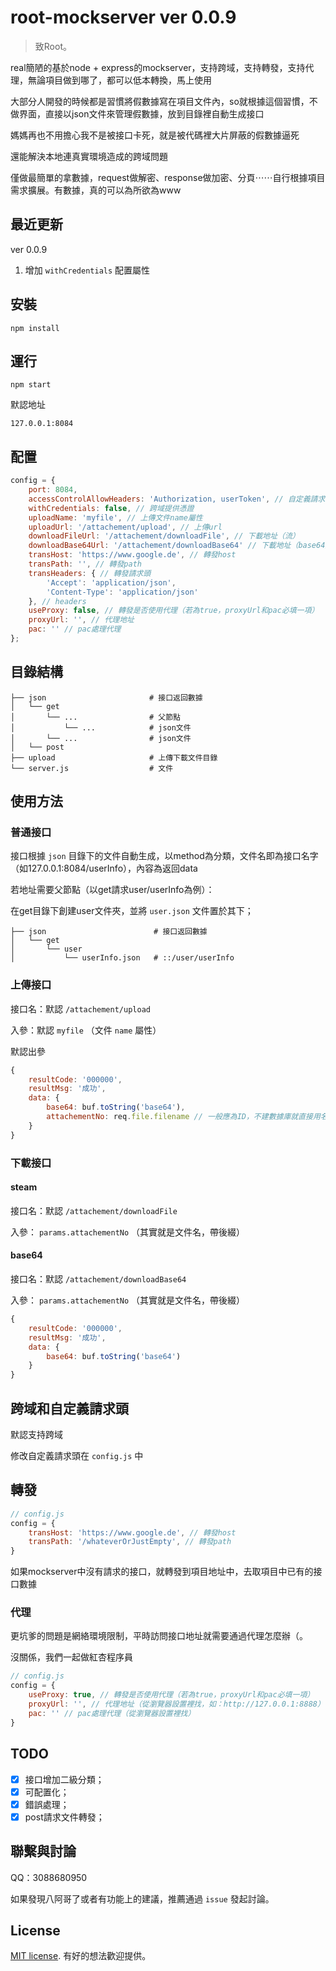 # root-mockserver ver 0.0.9

> 致Root。

real簡陋的基於node + express的mockserver，支持跨域，支持轉發，支持代理，無論項目做到哪了，都可以低本轉換，馬上使用

大部分人開發的時候都是習慣將假數據寫在項目文件內，so就根據這個習慣，不做界面，直接以json文件來管理假數據，放到目錄裡自動生成接口

媽媽再也不用擔心我不是被接口卡死，就是被代碼裡大片屏蔽的假數據逼死

還能解決本地連真實環境造成的跨域問題

僅做最簡單的拿數據，request做解密、response做加密、分頁⋯⋯自行根據項目需求擴展。有數據，真的可以為所欲為www

## 最近更新

ver 0.0.9

1. 增加 `withCredentials` 配置屬性

## 安裝

```
npm install
```

## 運行

```
npm start
```

默認地址

```
127.0.0.1:8084
```

## 配置

```js
config = {
    port: 8084,
    accessControlAllowHeaders: 'Authorization, userToken', // 自定義請求頭
    withCredentials: false, // 跨域提供憑證
    uploadName: 'myfile', // 上傳文件name屬性
    uploadUrl: '/attachement/upload', // 上傳url
    downloadFileUrl: '/attachement/downloadFile', // 下載地址（流）
    downloadBase64Url: '/attachement/downloadBase64' // 下載地址（base64）
    transHost: 'https://www.google.de', // 轉發host
    transPath: '', // 轉發path
    transHeaders: { // 轉發請求頭
        'Accept': 'application/json',
        'Content-Type': 'application/json'
    }, // headers
    useProxy: false, // 轉發是否使用代理（若為true，proxyUrl和pac必填一項）
    proxyUrl: '', // 代理地址
    pac: '' // pac處理代理
};
```

## 目錄結構

```
├── json                       # 接口返回數據
│   └── get
│       └── ...                # 父節點
│           └── ...			   # json文件
│       └── ...		  	       # json文件
│   └── post
├── upload                     # 上傳下載文件目錄
└── server.js                  # 文件
```

## 使用方法

### 普通接口

接口根據 `json` 目錄下的文件自動生成，以method為分類，文件名即為接口名字（如127.0.0.1:8084/userInfo），內容為返回data

若地址需要父節點（以get請求user/userInfo為例）：

在get目錄下創建user文件夾，並將 `user.json` 文件置於其下；

```
├── json                        # 接口返回數據
│   └── get
│       └── user
│           └── userInfo.json   # ::/user/userInfo
```

### 上傳接口

接口名：默認 `/attachement/upload`

入參：默認 `myfile` （文件 `name` 屬性）

默認出參

```js
{
    resultCode: '000000',
    resultMsg: '成功',
    data: {
        base64: buf.toString('base64'),
        attachementNo: req.file.filename // 一般應為ID，不建數據庫就直接用名字吧
    }
}
```

### 下載接口

#### steam

接口名：默認 `/attachement/downloadFile`

入參： `params.attachementNo` （其實就是文件名，帶後綴）

#### base64

接口名：默認 `/attachement/downloadBase64`

入參： `params.attachementNo` （其實就是文件名，帶後綴）

```js
{
    resultCode: '000000',
    resultMsg: '成功',
    data: {
        base64: buf.toString('base64')
    }
}
```

## 跨域和自定義請求頭

默認支持跨域

修改自定義請求頭在 `config.js` 中

## 轉發

```js
// config.js
config = {
    transHost: 'https://www.google.de', // 轉發host
    transPath: '/whateverOrJustEmpty', // 轉發path
}
```

如果mockserver中沒有請求的接口，就轉發到項目地址中，去取項目中已有的接口數據

### 代理

更坑爹的問題是網絡環境限制，平時訪問接口地址就需要通過代理怎麼辦（。

沒關係，我們一起做紅杏程序員

```js
// config.js
config = {
    useProxy: true, // 轉發是否使用代理（若為true，proxyUrl和pac必填一項）
    proxyUrl: '', // 代理地址（從瀏覽器設置裡找，如：http://127.0.0.1:8888）
    pac: '' // pac處理代理（從瀏覽器設置裡找）
}
```

## TODO

- [x] 接口增加二級分類；
- [x] 可配置化；
- [x] 錯誤處理；
- [x] post請求文件轉發；

## 聯繫與討論

QQ：3088680950

如果發現八阿哥了或者有功能上的建議，推薦通過 `issue` 發起討論。

## License

[MIT license](https://opensource.org/licenses/MIT). 有好的想法歡迎提供。